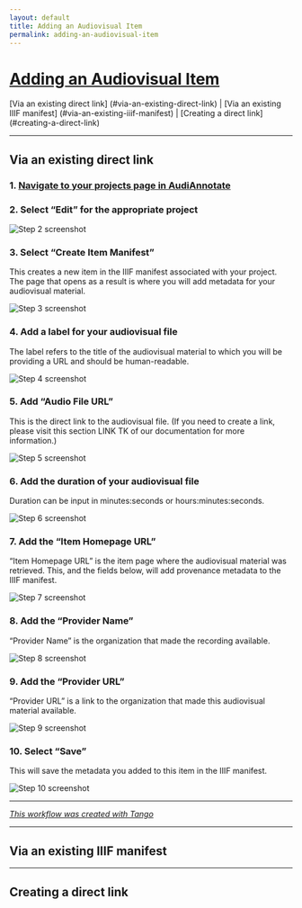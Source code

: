 ```yaml
---
layout: default
title: Adding an Audiovisual Item
permalink: adding-an-audiovisual-item
---
```

<!-- Add an essay or interpretive material below this line,
using HTML or markdown.  Do not modify this file above this line -->

# [Adding an Audiovisual Item](https://app.tango.us/app/workflow/d00aebb1-8a78-450f-b554-c90082d4ad64?utm_source=markdown&utm_medium=markdown&utm_campaign=workflow%20export%20links)
[Via an existing direct link] (#via-an-existing-direct-link) | [Via an existing IIIF manifest] (#via-an-existing-iiif-manifest) | [Creating a direct link] (#creating-a-direct-link)

***
## Via an existing direct link

### 1. [Navigate to your projects page in AudiAnnotate](http://audiannotate.brumfieldlabs.com/project/mine)


### 2. Select “Edit” for the appropriate project
![Step 2 screenshot](https://images.tango.us/public/screenshot_d5d40709-fe22-446f-afa0-27e377a3ab56.png?crop=focalpoint&fit=crop&fp-x=0.5488&fp-y=0.4844&fp-z=2.8706&w=1200&mark-w=0.2&mark-pad=0&mark64=aHR0cHM6Ly9pbWFnZXMudGFuZ28udXMvc3RhdGljL21hZGUtd2l0aC10YW5nby13YXRlcm1hcmsucG5n&ar=2880%3A1406)


### 3. Select “Create Item Manifest”
This creates a new item in the IIIF manifest associated with your project. The page that opens as a result is where you will add metadata for your audiovisual material.

![Step 3 screenshot](https://images.tango.us/public/screenshot_6192242c-d605-4572-bb68-90e7f4dc2c2a.png?crop=focalpoint&fit=crop&fp-x=0.2083&fp-y=0.3642&fp-z=2.4365&w=1200&mark-w=0.2&mark-pad=0&mark64=aHR0cHM6Ly9pbWFnZXMudGFuZ28udXMvc3RhdGljL21hZGUtd2l0aC10YW5nby13YXRlcm1hcmsucG5n&ar=2880%3A1406)


### 4. Add a label for your audiovisual file
The label refers to the title of the audiovisual material to which you will be providing a URL and should be human-readable.

![Step 4 screenshot](https://images.tango.us/public/screenshot_dac1bb3c-e151-49bb-b992-ac44a5762c9f.png?crop=focalpoint&fit=crop&fp-x=0.2625&fp-y=0.2752&fp-z=2.0000&w=1200&mark-w=0.2&mark-pad=0&mark64=aHR0cHM6Ly9pbWFnZXMudGFuZ28udXMvc3RhdGljL21hZGUtd2l0aC10YW5nby13YXRlcm1hcmsucG5n&ar=2880%3A1406)


### 5. Add “Audio File URL”
This is the direct link to the audiovisual file. (If you need to create a link, please visit this section LINK TK of our documentation for more information.)

![Step 5 screenshot](https://images.tango.us/public/screenshot_1579d776-46e7-4f57-bf25-cf88cf48ce33.png?crop=focalpoint&fit=crop&fp-x=0.2625&fp-y=0.3855&fp-z=2.0000&w=1200&mark-w=0.2&mark-pad=0&mark64=aHR0cHM6Ly9pbWFnZXMudGFuZ28udXMvc3RhdGljL21hZGUtd2l0aC10YW5nby13YXRlcm1hcmsucG5n&ar=2880%3A1406)


### 6. Add the duration of your audiovisual file
Duration can be input in minutes:seconds or hours:minutes:seconds.

![Step 6 screenshot](https://images.tango.us/public/screenshot_2258329a-2582-4557-a65b-9c7e6eed0866.png?crop=focalpoint&fit=crop&fp-x=0.1896&fp-y=0.5263&fp-z=2.8235&w=1200&mark-w=0.2&mark-pad=0&mark64=aHR0cHM6Ly9pbWFnZXMudGFuZ28udXMvc3RhdGljL21hZGUtd2l0aC10YW5nby13YXRlcm1hcmsucG5n&ar=2880%3A1406)


### 7. Add the “Item Homepage URL”
“Item Homepage URL” is the item page where the audiovisual material was retrieved. This, and the fields below, will add provenance metadata to the IIIF manifest.

![Step 7 screenshot](https://images.tango.us/public/screenshot_b5f59b04-1ee0-4100-82cc-aa927a7a4461.png?crop=focalpoint&fit=crop&fp-x=0.2625&fp-y=0.6366&fp-z=2.0000&w=1200&mark-w=0.2&mark-pad=0&mark64=aHR0cHM6Ly9pbWFnZXMudGFuZ28udXMvc3RhdGljL21hZGUtd2l0aC10YW5nby13YXRlcm1hcmsucG5n&ar=2880%3A1406)


### 8. Add the “Provider Name”
“Provider Name” is the organization that made the recording available.

![Step 8 screenshot](https://images.tango.us/public/screenshot_2fc2032c-90af-4d83-aebf-1aa6f207a55a.png?crop=focalpoint&fit=crop&fp-x=0.2625&fp-y=0.7468&fp-z=2.0000&w=1200&mark-w=0.2&mark-pad=0&mark64=aHR0cHM6Ly9pbWFnZXMudGFuZ28udXMvc3RhdGljL21hZGUtd2l0aC10YW5nby13YXRlcm1hcmsucG5n&ar=2880%3A1406)


### 9. Add the “Provider URL”
“Provider URL” is a link to the organization that made this audiovisual material available.

![Step 9 screenshot](https://images.tango.us/public/screenshot_191da641-eb54-4191-acc5-efa82785cf4a.png?crop=focalpoint&fit=crop&fp-x=0.2625&fp-y=0.8563&fp-z=2.0000&w=1200&mark-w=0.2&mark-pad=0&mark64=aHR0cHM6Ly9pbWFnZXMudGFuZ28udXMvc3RhdGljL21hZGUtd2l0aC10YW5nby13YXRlcm1hcmsucG5n&ar=2880%3A1406)


### 10. Select “Save”
This will save the metadata you added to this item in the IIIF manifest.

![Step 10 screenshot](https://images.tango.us/public/screenshot_0817e3f3-1f82-4927-a206-6310727ad241.png?crop=focalpoint&fit=crop&fp-x=0.1816&fp-y=0.9388&fp-z=2.9569&w=1200&mark-w=0.2&mark-pad=0&mark64=aHR0cHM6Ly9pbWFnZXMudGFuZ28udXMvc3RhdGljL21hZGUtd2l0aC10YW5nby13YXRlcm1hcmsucG5n&ar=2880%3A1406)


***
_[This workflow was created with Tango](https://app.tango.us/app/workflow/d00aebb1-8a78-450f-b554-c90082d4ad64?utm_source=markdown&utm_medium=markdown&utm_campaign=workflow%20export%20links)_

***

## Via an existing IIIF manifest

***

## Creating a direct link

